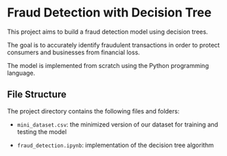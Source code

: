# Fraud Detection with Decision Tree

This project aims to build a fraud detection model using decision trees. 

The goal is to accurately identify fraudulent transactions in order to protect consumers and businesses from financial loss.

The model is implemented from scratch using the Python programming language.

## File Structure

The project directory contains the following files and folders:

- `mini_dataset.csv`: the minimized version of our dataset for training and testing the model

- `fraud_detection.ipynb`: implementation of the decision tree algorithm

